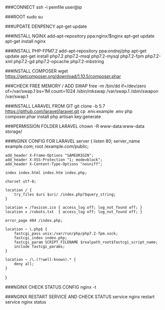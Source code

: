 ###CONNECT
ssh -i pemfile user@ip

###ROOT
sudo su

###UPDATE DENPENCY
apt-get update

###INSTALL NGINX
add-apt-repository ppa:nginx/$nginx
apt-get update
apt-get install nginx

###INSTALL PHP-FPM7.2
add-apt-repository ppa:ondrej/php
apt-get update
apt-get install php7.2 php7.2-msql php7.2-mysql php7.2-fpm php7.2-xml php7.2-gd php7.2-opcache php7.2-mbstring

###INSTALL COMPOSER
wget https://getcomposer.org/download/1.10.5/composer.phar

###CHECK FREE MEMORY / ADD SWAP
free -m
/bin/dd if=/dev/zero of=/var/swap.1 bs=1M count=1024
/sbin/mkswap /var/swap.1
/sbin/swapon /var/swap.1

###INSTALL LARAVEL FROM GIT
git clone -b 5.7 https://github.com/laravel/laravel.git
cp .env.example .env
php composer.phar install
php artisan key:generate

###PERMISSION FOLDER LARAVEL
chown -R www-data:www-data storage/

###NGINX CONFIG FOR LARAVEL
server {
    listen 80;
    server_name example.com;
    root /example.com/public;

    add_header X-Frame-Options "SAMEORIGIN";
    add_header X-XSS-Protection "1; mode=block";
    add_header X-Content-Type-Options "nosniff";

    index index.html index.htm index.php;

    charset utf-8;

    location / {
        try_files $uri $uri/ /index.php?$query_string;
    }

    location = /favicon.ico { access_log off; log_not_found off; }
    location = /robots.txt  { access_log off; log_not_found off; }

    error_page 404 /index.php;

    location ~ \.php$ {
        fastcgi_pass unix:/var/run/php/php7.2-fpm.sock;
        fastcgi_index index.php;
        fastcgi_param SCRIPT_FILENAME $realpath_root$fastcgi_script_name;
        include fastcgi_params;
    }

    location ~ /\.(?!well-known).* {
        deny all;
    }
}

###NGINX CHECK STATUS CONFIG
nginx -t

###NGINX RESTART SERVICE AND CHECK STATUS
service nginx restart
service nginx status
